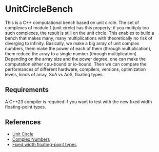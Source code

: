 
# UnitCircleBench

This is a C++ computational bench based on unit circle. The set of complexes of module 1 (unit circle) has this property: if you multiply too such complexes, the result is still on the unit circle. This enables to build a bench that makes many, many multiplications with theoretically no risk of diverging to infinity. Basically, we make a big array of unit complex numbers, them make the power of each of them (through multiplication), them reduce the array to a single number (through multiplication). Depending on the array size and the power degree, one can make the computation either cpu-bound or io-bound. Then we can compare the performances of different hardware, compilers, versions, optimization levels, kinds of array, SoA vs AoS, floating types.

## Requirements

A C++23 compiler is required if you want to test with the new fixed width floating-point types.


## References

- [Unit Circle](https://en.wikipedia.org/wiki/Unit_circle)
- [Complex Numbers](https://en.wikipedia.org/wiki/Complex_number)
- [Fixed width floating-point types](https://en.cppreference.com/w/cpp/types/floating-point)

